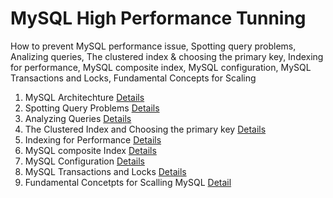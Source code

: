 # MySQL High Performance Tunning 
How to prevent MySQL performance issue, Spotting query problems, Analizing queries, The clustered index &amp; choosing the primary key, Indexing for performance, MySQL composite index, MySQL configuration, MySQL Transactions and Locks, Fundamental Concepts for Scaling

1. MySQL Architechture [Details](/MySQL-Architechture.md)
2. Spotting Query Problems [Details](/Spotting-Query-Problems.md) 
3. Analyzing Queries [Details](/Spotting-Query-Problems.md) 
4. The Clustered Index and Choosing the primary key [Details](/Clustered-Index-Choosing-Primary-Key.md)
5. Indexing for Performance [Details](/Indexing-for-Performance.md) 
6. MySQL composite Index [Details](/MySQL-Composite-Index.md)
7. MySQL Configuration [Details](/MySQL-Configuration.md)
8. MySQL Transactions and Locks [Details](/MySQL-Transaction-Locks.md)
9. Fundamental Concetpts for Scalling MySQL [Detail](/MySQL-Scalling.md)


